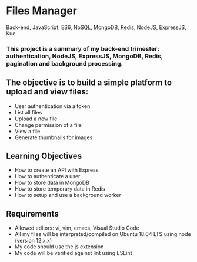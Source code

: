 # Files Manager

Back-end,
JavaScript,
ES6,
NoSQL,
MongoDB,
Redis,
NodeJS,
ExpressJS,
Kue.

### This project is a summary of my back-end trimester: authentication, NodeJS, ExpressJS, MongoDB, Redis, pagination and background processing.

## The objective is to build a simple platform to upload and view files:

- User authentication via a token
- List all files
- Upload a new file
- Change permission of a file
- View a file
- Generate thumbnails for images


## Learning Objectives

- How to create an API with Express
- How to authenticate a user
- How to store data in MongoDB
- How to store temporary data in Redis
- How to setup and use a background worker


## Requirements

- Allowed editors: vi, vim, emacs, Visual Studio Code
- All my files will be interpreted/compiled on Ubuntu 18.04 LTS using node (version 12.x.x)
- My code should use the js extension
- My code will be verified against lint using ESLint